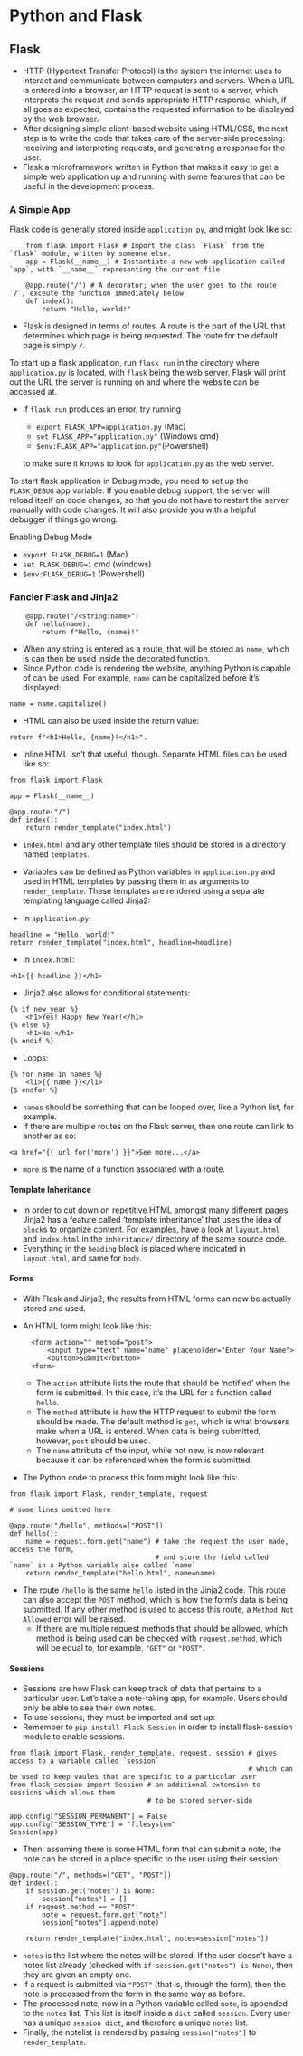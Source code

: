 Python and Flask
================

Flask
-----

-   HTTP (Hypertext Transfer Protocol) is the system the internet uses to interact and communicate between computers and servers. When a URL is entered into a browser, an HTTP request is sent to a server, which interprets the request and sends appropriate HTTP response, which, if all goes as expected, contains the requested information to be displayed by the web browser.
-   After designing simple client-based website using HTML/CSS, the next step is to write the code that takes care of the server-side processing: receiving and interpreting requests, and generating a response for the user.
-   Flask a microframework written in Python that makes it easy to get a simple web application up and running with some features that can be useful in the development process.

### A Simple App

Flask code is generally stored inside `application.py`, and might look like so:

```
    from flask import Flask # Import the class `Flask` from the `flask` module, written by someone else.
    app = Flask(__name__) # Instantiate a new web application called `app`, with `__name__` representing the current file

    @app.route("/") # A decorator; when the user goes to the route `/`, exceute the function immediately below
    def index():
        return "Hello, world!"
```

-   Flask is designed in terms of routes. A route is the part of the URL that determines which page is being requested. The route for the default page is simply `/`.

To start up a flask application, run `flask run` in the directory where `application.py` is located, with `flask` being the web server. Flask will print out the URL the server is running on and where the website can be accessed at.

-   If `flask run` produces an error, try running
    -   `export FLASK_APP=application.py` (Mac)
    -   `set FLASK_APP="application.py"`  (Windows cmd)
    -   `$env:FLASK_APP="application.py"`(Powershell)

    to make sure it knows to look for `application.py` as the web server.

To start flask application in Debug mode, you need to set up the `FLASK_DEBUG` app variable. If you enable debug support, the server will reload itself on code changes, so that you do not have to restart the server manually with code changes. It will also provide you with a helpful debugger if things go wrong.

Enabling Debug Mode

-   `export FLASK_DEBUG=1` (Mac)
-   `set FLASK_DEBUG=1` cmd (windows)
-   `$env:FLASK_DEBUG=1` (Powershell)

### Fancier Flask and Jinja2

``` 
    @app.route("/<string:name>")
    def hello(name):
        return f"Hello, {name}!"
```

-   When any string is entered as a route, that will be stored as `name`, which is can then be used inside the decorated function.
-   Since Python code is rendering the website, anything Python is capable of can be used. For example, `name` can be capitalized before it’s displayed:

``` 
name = name.capitalize()
```

-   HTML can also be used inside the return value:

``` 
return f"<h1>Hello, {name}!</h1>".
```

-   Inline HTML isn’t that useful, though. Separate HTML files can be
    used like so:

``` 
from flask import Flask

app = Flask(__name__)

@app.route("/")
def index():
    return render_template("index.html")
```

-   `index.html` and any other template files should be stored in a directory named `templates`.
-   Variables can be defined as Python variables in `application.py` and used in HTML templates by passing them in as arguments to `render_template`. These templates are rendered using a separate templating language called Jinja2:

-   In `application.py`:

``` 
headline = "Hello, world!"
return render_template("index.html", headline=headline)
```

-   In `index.html`:

``` 
<h1>{{ headline }}</h1>
```

-   Jinja2 also allows for conditional statements:

``` 
{% if new_year %}
    <h1>Yes! Happy New Year!</h1>
{% else %}
    <h1>No.</h1>
{% endif %}
```

-   Loops:

``` 
{% for name in names %}
    <li>{{ name }}</li>
{$ endfor %}
```

-   `names` should be something that can be looped over, like a Python list, for example.
-   If there are multiple routes on the Flask server, then one route can link to another as so:

``` 
<a href="{{ url_for('more') }}">See more...</a>
```

-   `more` is the name of a function associated with a route.

#### Template Inheritance

-   In order to cut down on repetitive HTML amongst many different pages, Jinja2 has a feature called ‘template inheritance’ that uses the idea of `block`s to organize content. For examples, have a look at `layout.html` and `index.html` in the `inheritance/` directory of the same source code.
-   Everything in the `heading` block is placed where indicated in `layout.html`, and same for `body`.

#### Forms

-   With Flask and Jinja2, the results from HTML forms can now be actually stored and used.
-   An HTML form might look like this:

    ``` 
      <form action="" method="post">
          <input type="text" name="name" placeholder="Enter Your Name">
          <button>Submit</button>
      <form>
    ```

    -   The `action` attribute lists the route that should be ‘notified’ when the form is submitted. In this case, it’s the URL for a function called `hello`.
    -   The `method` attribute is how the HTTP request to submit the form should be made. The default method is `get`, which is what browsers make when a URL is entered. When data is being submitted, however, `post` should be used.
    -   The `name` attribute of the input, while not new, is now relevant because it can be referenced when the form is submitted.
-   The Python code to process this form might look like this:

``` 
from flask import Flask, render_template, request

# some lines omitted here

@app.route("/hello", methods=["POST"])
def hello():
    name = request.form.get("name") # take the request the user made, access the form,
                                    # and store the field called `name` in a Python variable also called `name`
    return render_template("hello.html", name=name)
```

-   The route `/hello` is the same `hello` listed in the Jinja2 code. This route
    can also accept the `POST` method, which is how the form’s data is being submitted. If any other method is used to access this route, a `Method Not Allowed` error will be raised.
    -   If there are multiple request methods that should be allowed, which method is being used can be checked with `request.method`, which will be equal to, for example, `"GET"` or `"POST"`.

#### Sessions

-   Sessions are how Flask can keep track of data that pertains to a particular user. Let’s take a note-taking app, for example. Users should only be able to see their own notes.
-   To use sessions, they must be imported and set up:
-   Remember to `pip install Flask-Session` in order to install flask-session module to enable sessions.

``` 
from flask import Flask, render_template, request, session # gives access to a variable called `session`
                                                           # which can be used to keep vaules that are specific to a particular user
from flask_session import Session # an additional extension to sessions which allows them
                                  # to be stored server-side

app.config["SESSION_PERMANENT"] = False
app.config["SESSION_TYPE"] = "filesystem"
Session(app)
```

-   Then, assuming there is some HTML form that can submit a note, the note can be stored in a place specific to the user using their session:

``` 
@app.route("/", methods=["GET", "POST"])
def index():
    if session.get("notes") is None:
        session["notes"] = []
    if request.method == "POST":
        note = request.form.get("note")
        session["notes"].append(note)

    return render_template("index.html", notes=session["notes"])
```

-   `notes` is the list where the notes will be stored. If the user doesn’t have a notes list already (checked with `if session.get("notes") is None`), then they are given an empty one.
-   If a request is submitted via `"POST"` (that is, through the form), then the note is processed from the form in the same way as before.
-   The processed note, now in a Python variable called `note`, is appended to the `notes` list. This list is itself inside a `dict` called `session`.
    Every user has a unique `session dict`, and therefore a unique `notes` list.
-   Finally, the notelist is rendered by passing `session["notes"]` to `render_template`.

